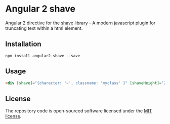 # Angular 2 shave

Angular 2 directive for the [shave](https://dollarshaveclub.github.io/shave/) library - A modern javascript plugin for truncating text within a html element.

## Installation
`npm install angular2-shave --save`

## Usage
```html
<div [shave]="{character: '✁', classname: 'myclass' }" [shaveHeight]="200">Lorem ipsum dolor sit amet, consectetur adipisicing elit. Asperiores consequuntur deserunt dolore dolores ea esse expedita, recusandae sint totam velit. Beatae deserunt expedita, laborum nobis placeat quibusdam recusandae similique sit!</div>
```


## License
The repository code is open-sourced software licensed under the [MIT license](http://opensource.org/licenses/MIT).